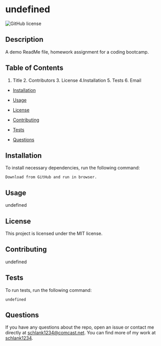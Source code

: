 # undefined
![GitHub license](https://img.shields.io/badge/license-MIT-blue.svg)

## Description

A demo ReadMe file, homework assignment for a coding bootcamp.

## Table of Contents 
1. Title 2. Contributors 3. License 4.Installation 5. Tests 6. Email
* [Installation](#installation)

* [Usage](#usage)

* [License](#license)

* [Contributing](#contributing)

* [Tests](#tests)

* [Questions](#questions)

## Installation

To install necessary dependencies, run the following command:

```
Download from GitHub and run in browser.
```

## Usage

undefined

## License

This project is licensed under the MIT license.
  
## Contributing

undefined

## Tests

To run tests, run the following command:

```
undefined
```

## Questions

If you have any questions about the repo, open an issue or contact me directly at schlank1234@comcast.net. You can find more of my work at [schlank1234](https://github.com/schlank1234/).

